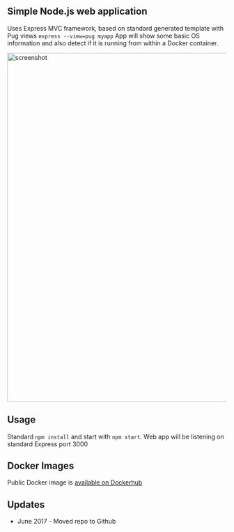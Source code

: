 ## Simple Node.js web application
Uses Express MVC framework, based on standard generated template with Pug views `express --view=pug myapp`
App will show some basic OS information and also detect if it is running from within a Docker container.  

<img src="https://user-images.githubusercontent.com/xxxxxxxxxxxx.png" alt="screenshot" style="width: 800px;"/>
 

## Usage 
Standard `npm install` and start with `npm start`. Web app will be listening on standard Express port 3000


## Docker Images
Public Docker image is [available on Dockerhub](https://hub.docker.com/r/bencuk/nodejs-demoapp/)


## Updates
* June 2017 - Moved repo to Github
